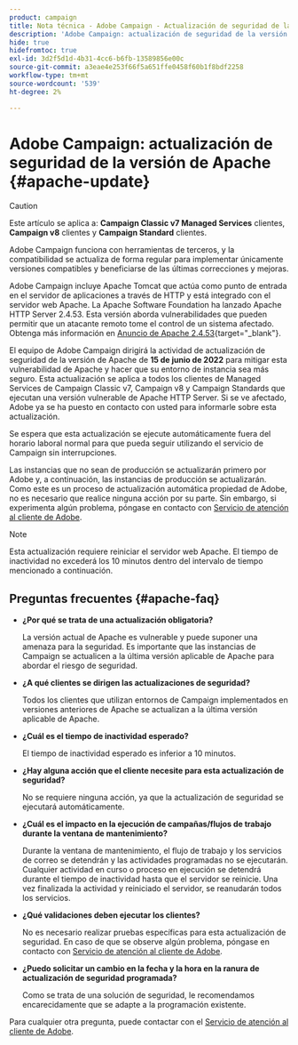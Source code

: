 ```yaml
---
product: campaign
title: Nota técnica - Adobe Campaign - Actualización de seguridad de la versión Apache
description: 'Adobe Campaign: actualización de seguridad de la versión de Apache'
hide: true
hidefromtoc: true
exl-id: 3d2f5d1d-4b31-4cc6-b6fb-13589856e00c
source-git-commit: a3eae4e253f66f5a651ffe0458f60b1f8bdf2258
workflow-type: tm+mt
source-wordcount: '539'
ht-degree: 2%

---
```


# Adobe Campaign: actualización de seguridad de la versión de Apache {#apache-update}

>[!CAUTION]
>Este artículo se aplica a: **Campaign Classic v7 Managed Services** clientes, **Campaign v8** clientes y **Campaign Standard** clientes.

Adobe Campaign funciona con herramientas de terceros, y la compatibilidad se actualiza de forma regular para implementar únicamente versiones compatibles y beneficiarse de las últimas correcciones y mejoras.

Adobe Campaign incluye Apache Tomcat que actúa como punto de entrada en el servidor de aplicaciones a través de HTTP y está integrado con el servidor web Apache. La Apache Software Foundation ha lanzado Apache HTTP Server 2.4.53. Esta versión aborda vulnerabilidades que pueden permitir que un atacante remoto tome el control de un sistema afectado. Obtenga más información en [Anuncio de Apache 2.4.53](https://downloads.apache.org/httpd/Announcement2.4.html){target="_blank"}.

El equipo de Adobe Campaign dirigirá la actividad de actualización de seguridad de la versión de Apache de **15 de junio de 2022** para mitigar esta vulnerabilidad de Apache y hacer que su entorno de instancia sea más seguro. Esta actualización se aplica a todos los clientes de Managed Services de Campaign Classic v7, Campaign v8 y Campaign Standards que ejecutan una versión vulnerable de Apache HTTP Server. Si se ve afectado, Adobe ya se ha puesto en contacto con usted para informarle sobre esta actualización.

Se espera que esta actualización se ejecute automáticamente fuera del horario laboral normal para que pueda seguir utilizando el servicio de Campaign sin interrupciones.

Las instancias que no sean de producción se actualizarán primero por Adobe y, a continuación, las instancias de producción se actualizarán. Como este es un proceso de actualización automática propiedad de Adobe, no es necesario que realice ninguna acción por su parte. Sin embargo, si experimenta algún problema, póngase en contacto con [Servicio de atención al cliente de Adobe](https://experienceleague.adobe.com/?support-solution=Campaign#support).


>[!NOTE]
>Esta actualización requiere reiniciar el servidor web Apache. El tiempo de inactividad no excederá los 10 minutos dentro del intervalo de tiempo mencionado a continuación.

## Preguntas frecuentes {#apache-faq}

* **¿Por qué se trata de una actualización obligatoria?**

   La versión actual de Apache es vulnerable y puede suponer una amenaza para la seguridad. Es importante que las instancias de Campaign se actualicen a la última versión aplicable de Apache para abordar el riesgo de seguridad.

* **¿A qué clientes se dirigen las actualizaciones de seguridad?**

   Todos los clientes que utilizan entornos de Campaign implementados en versiones anteriores de Apache se actualizan a la última versión aplicable de Apache.

* **¿Cuál es el tiempo de inactividad esperado?**

   El tiempo de inactividad esperado es inferior a 10 minutos.

* **¿Hay alguna acción que el cliente necesite para esta actualización de seguridad?**

   No se requiere ninguna acción, ya que la actualización de seguridad se ejecutará automáticamente.

* **¿Cuál es el impacto en la ejecución de campañas/flujos de trabajo durante la ventana de mantenimiento?**

   Durante la ventana de mantenimiento, el flujo de trabajo y los servicios de correo se detendrán y las actividades programadas no se ejecutarán. Cualquier actividad en curso o proceso en ejecución se detendrá durante el tiempo de inactividad hasta que el servidor se reinicie. Una vez finalizada la actividad y reiniciado el servidor, se reanudarán todos los servicios.

* **¿Qué validaciones deben ejecutar los clientes?**

   No es necesario realizar pruebas específicas para esta actualización de seguridad. En caso de que se observe algún problema, póngase en contacto con [Servicio de atención al cliente de Adobe](https://experienceleague.adobe.com/?support-solution=Campaign#support).


* **¿Puedo solicitar un cambio en la fecha y la hora en la ranura de actualización de seguridad programada?**

   Como se trata de una solución de seguridad, le recomendamos encarecidamente que se adapte a la programación existente.


Para cualquier otra pregunta, puede contactar con el [Servicio de atención al cliente de Adobe](https://experienceleague.adobe.com/?support-solution=Campaign#support).
